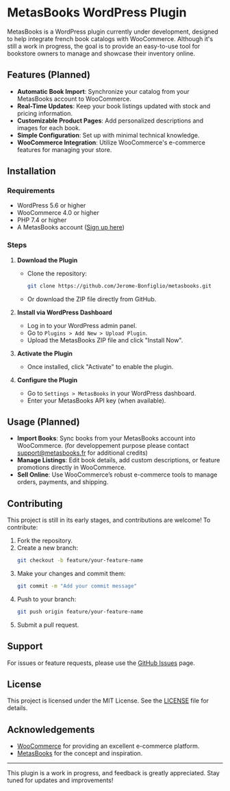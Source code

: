 # MetasBooks WordPress Plugin

MetasBooks is a WordPress plugin currently under development, designed to help integrate french book catalogs with WooCommerce. Although it's still a work in progress, the goal is to provide an easy-to-use tool for bookstore owners to manage and showcase their inventory online.

## Features (Planned)

- **Automatic Book Import**: Synchronize your catalog from your MetasBooks account to WooCommerce.
- **Real-Time Updates**: Keep your book listings updated with stock and pricing information.
- **Customizable Product Pages**: Add personalized descriptions and images for each book.
- **Simple Configuration**: Set up with minimal technical knowledge.
- **WooCommerce Integration**: Utilize WooCommerce's e-commerce features for managing your store.

## Installation

### Requirements

- WordPress 5.6 or higher
- WooCommerce 4.0 or higher
- PHP 7.4 or higher
- A MetasBooks account ([Sign up here](https://metasbooks.fr))

### Steps

1. **Download the Plugin**
   - Clone the repository: 
     ```bash
     git clone https://github.com/Jerome-Bonfiglio/metasbooks.git
     ```
   - Or download the ZIP file directly from GitHub.

2. **Install via WordPress Dashboard**
   - Log in to your WordPress admin panel.
   - Go to `Plugins > Add New > Upload Plugin`.
   - Upload the MetasBooks ZIP file and click "Install Now".

3. **Activate the Plugin**
   - Once installed, click "Activate" to enable the plugin.

4. **Configure the Plugin**
   - Go to `Settings > MetasBooks` in your WordPress dashboard.
   - Enter your MetasBooks API key (when available).

## Usage (Planned)

- **Import Books**: Sync books from your MetasBooks account into WooCommerce. (for developpement purpose please contact support@metasbooks.fr for additional credits)
- **Manage Listings**: Edit book details, add custom descriptions, or feature promotions directly in WooCommerce.
- **Sell Online**: Use WooCommerce’s robust e-commerce tools to manage orders, payments, and shipping.

## Contributing

This project is still in its early stages, and contributions are welcome! To contribute:

1. Fork the repository.
2. Create a new branch:
   ```bash
   git checkout -b feature/your-feature-name
   ```
3. Make your changes and commit them:
   ```bash
   git commit -m "Add your commit message"
   ```
4. Push to your branch:
   ```bash
   git push origin feature/your-feature-name
   ```
5. Submit a pull request.

## Support

For issues or feature requests, please use the [GitHub Issues](https://github.com/yourusername/metasbooks/issues) page.

## License

This project is licensed under the MIT License. See the [LICENSE](LICENSE) file for details.

## Acknowledgements

- [WooCommerce](https://woocommerce.com) for providing an excellent e-commerce platform.
- [MetasBooks](https://metasbooks.fr) for the concept and inspiration.

---

This plugin is a work in progress, and feedback is greatly appreciated. Stay tuned for updates and improvements!
